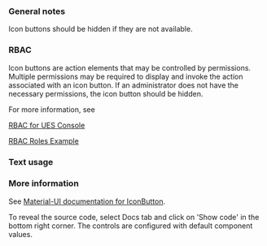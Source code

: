 ### General notes

Icon buttons should be hidden if they are not available.

### RBAC

Icon buttons are action elements that may be controlled by permissions. Multiple permissions may be required to display and invoke the action associated with an icon button. If an administrator does not have the necessary permissions, the icon button should be hidden.

For more information, see

[RBAC for UES Console](https://wikis.rim.net/pages/viewpage.action?spaceKey=UESUC&title=RBAC+for+UES+Console)

[RBAC Roles Example](#)

### Text usage

### More information

See <a href="https://material-ui.com/api/icon-button/" target="_blank">Material-UI documentation for IconButton</a>.

To reveal the source code, select Docs tab and click on 'Show code' in the bottom right corner. The controls are configured with default component values.
